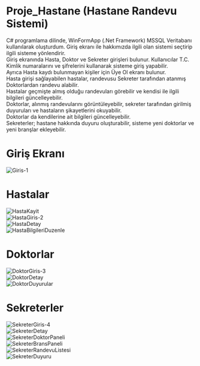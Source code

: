 # Proje_Hastane (Hastane Randevu Sistemi)
C# programlama dilinde, WinFormApp (.Net Framework) MSSQL Veritabanı kullanılarak oluşturdum. Giriş ekranı ile hakkımızda ilgili olan sistemi seçtirip ilgili sisteme yönlendirir.<br/>
Giriş ekranında Hasta, Doktor ve Sekreter girişleri bulunur. Kullanıcılar T.C. Kimlik numaralarını ve şifrelerini kullanarak sisteme giriş yapabilir.<br/>
Ayrıca Hasta kaydı bulunmayan kişiler için Üye Ol ekranı bulunur.<br/>
Hasta girişi sağlayabilen hastalar, randevusu Sekreter tarafından atanmış Doktorlardan randevu alabilir.<br/>
Hastalar geçmişte almış olduğu randevuları görebilir ve kendisi ile ilgili bilgileri güncelleyebilir.<br/>
Doktorlar, alınmış randevularını görüntüleyebilir, sekreter tarafından girilmiş duyuruları ve hastaların şikayetlerini okuyabilir.<br/>
Doktorlar da kendilerine ait bilgileri güncelleyebilir.<br/>
Sekreterler; hastane hakkında duyuru oluşturabilir, sisteme yeni doktorlar ve yeni branşlar ekleyebilir.<br/>

# Giriş Ekranı 
![Giris-1](https://github.com/user-attachments/assets/b23651f1-6fb8-4014-be8f-8193182287ef) <br/>

# Hastalar
![HastaKayit](https://github.com/user-attachments/assets/e8b90670-2221-4d2a-a5ae-2c7d2f6fd6fb) <br/>
![HastaGiris-2](https://github.com/user-attachments/assets/15fe3a1d-5ad6-4e70-b7f0-1a7729f4db26) <br/>
![HastaDetay](https://github.com/user-attachments/assets/528b66c5-a155-473e-aab5-b26ed4680ba8) <br/>
![HastaBilgileriDuzenle](https://github.com/user-attachments/assets/5f0233a2-ac2c-4881-9d2c-3bdbf0fb9203) <br/>
# Doktorlar

![DoktorGiris-3](https://github.com/user-attachments/assets/0c162188-d47a-4e0e-9603-3a5ada67753e) <br/>
![DoktorDetay](https://github.com/user-attachments/assets/fd34085e-e8ce-43c8-b0b2-66465ca0e008) <br/>
![DoktorDuyurular](https://github.com/user-attachments/assets/433d5719-b8a4-467b-bbf4-a5995dfdb787) <br/>

# Sekreterler
![SekreterGiris-4](https://github.com/user-attachments/assets/5c64dbcb-f194-4045-afc4-46630dfca34c) <br/>
![SekreterDetay](https://github.com/user-attachments/assets/388c76d0-0139-4f8f-b01f-4cb8e3665f81) <br/>
![SekreterDoktorPaneli](https://github.com/user-attachments/assets/d075202d-2c2c-4c06-ac26-74be4d9accdc) <br/>
![SekreterBransPaneli](https://github.com/user-attachments/assets/78f4500f-dc40-4162-bef8-1727a48e4995) <br/>
![SekreterRandevuListesi](https://github.com/user-attachments/assets/46d5080c-9c09-455c-9a2e-adba9478c37f) <br/>
![SekreterDuyuru](https://github.com/user-attachments/assets/e53c70fc-4821-45c4-8a7c-9a5e105ec43a) <br/>
